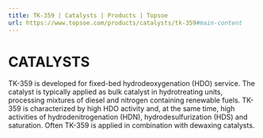 ```yaml
---
title: TK-359 | Catalysts | Products | Topsoe
url: https://www.topsoe.com/products/catalysts/tk-359#main-content
---
```


# CATALYSTS

TK-359 is developed for fixed-bed hydrodeoxygenation (HDO) service. The catalyst is typically applied as bulk catalyst in hydrotreating units, processing mixtures of diesel and nitrogen containing renewable fuels. TK-359 is characterized by high HDO activity and, at the same time, high activities of hydrodenitrogenation (HDN), hydrodesulfurization (HDS) and saturation. Often TK-359 is applied in combination with dewaxing catalysts.
